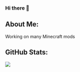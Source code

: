 ### Hi there 👋

## About Me:
Working on many Minecraft mods
## GitHub Stats:
![](https://github-readme-stats.vercel.app/api?username=Cristelknight999&theme=radical&hide_border=false&include_all_commits=true)



<!--
**Cristelknight999/Cristelknight999** is a ✨ _special_ ✨ repository because its `README.md` (this file) appears on your GitHub profile.

Here are some ideas to get you started:

- 🔭 I’m currently working on ...
- 🌱 I’m currently learning ...
- 👯 I’m looking to collaborate on ...
- 🤔 I’m looking for help with ...
- 💬 Ask me about ...
- 📫 How to reach me: ...
- 😄 Pronouns: ...
- ⚡ Fun fact: ...
-->
